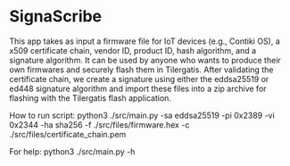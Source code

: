 # SignaScribe

This app takes as input a firmware file for IoT devices (e.g., Contiki OS), a x509 certificate chain, vendor ID, product ID, hash algorithm, and a signature algorithm.
It can be used by anyone who wants to produce their own firmwares and securely flash them in Tilergatis. After validating the certificate chain, we create a signature 
using either the eddsa25519 or ed448 signature algorithm and import these files into a zip archive for flashing with the Tilergatis flash application.
  

How to run script:
    python3 ./src/main.py -sa eddsa25519 -pi 0x2389 -vi 0x2344 -ha sha256 -f ./src/files/firmware.hex -c ./src/files/certificate_chain.pem 

For help:
    python3 ./src/main.py -h
